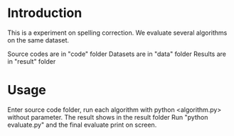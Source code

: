 # Introduction

This is a experiment on spelling correction. We evaluate several algorithms on the same dataset. 

Source codes are in "code" folder
Datasets are in "data" folder
Results are in "result" folder

# Usage

Enter source code folder, run each algorithm with python <algorithm.py> without parameter. The result shows in the result folder
Run "python evaluate.py" and the final evaluate print on screen.
